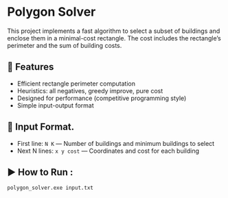 # Polygon Solver

This project implements a fast algorithm to select a subset of buildings and enclose them in a minimal-cost rectangle. The cost includes the rectangle’s perimeter and the sum of building costs.

## 🔧 Features

- Efficient rectangle perimeter computation
- Heuristics: all negatives, greedy improve,  pure cost
- Designed for performance (competitive programming style)
- Simple input-output format

## 📄 Input Format.

- First line: `N K` — Number of buildings and minimum buildings to select
- Next N lines: `x y cost` — Coordinates and cost for each building

## ▶️ How to Run :

```bash
polygon_solver.exe input.txt
